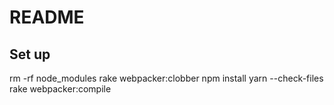 # README

## Set up

rm -rf node_modules
rake webpacker:clobber
npm install
yarn --check-files
rake webpacker:compile
